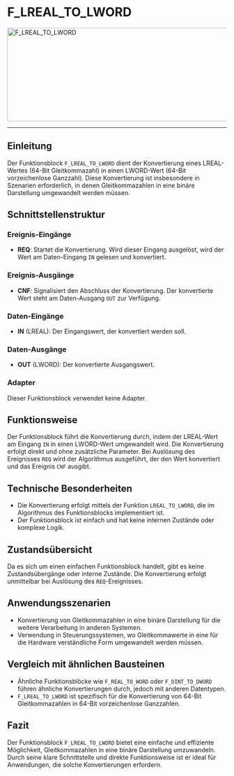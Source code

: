 # F_LREAL_TO_LWORD

<img width="1463" height="214" alt="F_LREAL_TO_LWORD" src="https://github.com/user-attachments/assets/a9ab04bc-b63c-4185-a4b8-dfb4db6ffa50" />

* * * * * * * * * *
## Einleitung
Der Funktionsblock `F_LREAL_TO_LWORD` dient der Konvertierung eines LREAL-Wertes (64-Bit Gleitkommazahl) in einen LWORD-Wert (64-Bit vorzeichenlose Ganzzahl). Diese Konvertierung ist insbesondere in Szenarien erforderlich, in denen Gleitkommazahlen in eine binäre Darstellung umgewandelt werden müssen.

## Schnittstellenstruktur

### **Ereignis-Eingänge**
- **REQ**: Startet die Konvertierung. Wird dieser Eingang ausgelöst, wird der Wert am Daten-Eingang `IN` gelesen und konvertiert.

### **Ereignis-Ausgänge**
- **CNF**: Signalisiert den Abschluss der Konvertierung. Der konvertierte Wert steht am Daten-Ausgang `OUT` zur Verfügung.

### **Daten-Eingänge**
- **IN** (LREAL): Der Eingangswert, der konvertiert werden soll.

### **Daten-Ausgänge**
- **OUT** (LWORD): Der konvertierte Ausgangswert.

### **Adapter**
Dieser Funktionsblock verwendet keine Adapter.

## Funktionsweise
Der Funktionsblock führt die Konvertierung durch, indem der LREAL-Wert am Eingang `IN` in einen LWORD-Wert umgewandelt wird. Die Konvertierung erfolgt direkt und ohne zusätzliche Parameter. Bei Auslösung des Ereignisses `REQ` wird der Algorithmus ausgeführt, der den Wert konvertiert und das Ereignis `CNF` ausgibt.

## Technische Besonderheiten
- Die Konvertierung erfolgt mittels der Funktion `LREAL_TO_LWORD`, die im Algorithmus des Funktionsblocks implementiert ist.
- Der Funktionsblock ist einfach und hat keine internen Zustände oder komplexe Logik.

## Zustandsübersicht
Da es sich um einen einfachen Funktionsblock handelt, gibt es keine Zustandsübergänge oder interne Zustände. Die Konvertierung erfolgt unmittelbar bei Auslösung des `REQ`-Ereignisses.

## Anwendungsszenarien
- Konvertierung von Gleitkommazahlen in eine binäre Darstellung für die weitere Verarbeitung in anderen Systemen.
- Verwendung in Steuerungssystemen, wo Gleitkommawerte in eine für die Hardware verständliche Form umgewandelt werden müssen.

## Vergleich mit ähnlichen Bausteinen
- Ähnliche Funktionsblöcke wie `F_REAL_TO_WORD` oder `F_DINT_TO_DWORD` führen ähnliche Konvertierungen durch, jedoch mit anderen Datentypen.
- `F_LREAL_TO_LWORD` ist spezifisch für die Konvertierung von 64-Bit Gleitkommazahlen in 64-Bit vorzeichenlose Ganzzahlen.

## Fazit
Der Funktionsblock `F_LREAL_TO_LWORD` bietet eine einfache und effiziente Möglichkeit, Gleitkommazahlen in eine binäre Darstellung umzuwandeln. Durch seine klare Schnittstelle und direkte Funktionsweise ist er ideal für Anwendungen, die solche Konvertierungen erfordern.
